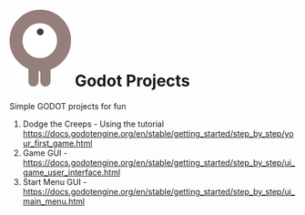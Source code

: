 # ![alt text](./dodge-the-creeps/icon.png) Godot Projects 
Simple GODOT projects for fun

1. Dodge the Creeps - Using the tutorial https://docs.godotengine.org/en/stable/getting_started/step_by_step/your_first_game.html
2. Game GUI - https://docs.godotengine.org/en/stable/getting_started/step_by_step/ui_game_user_interface.html
3. Start Menu GUI - https://docs.godotengine.org/en/stable/getting_started/step_by_step/ui_main_menu.html

   
